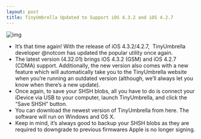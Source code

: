 ```yaml
---
layout: post
title: TinyUmbrella Updated to Support iOS 4.3.2 and iOS 4.2.7
---
```

![img](http://media.idownloadblog.com/wp-content/uploads/2010/09/TinyUmbrella.jpg)
* It’s that time again! With the release of iOS 4.3.2/4.2.7,  TinyUmbrella developer @notcom has updated the popular utility once again.
* The latest version (4.32.01) brings iOS 4.3.2 (GSM) and iOS 4.2.7 (CDMA) support. Additionally, the new version also comes with a new feature which will automatically take you to the TinyUmbrella website when you’re running an outdated version (although, we’ll always let you know when there’s a new update). 
* Once again, to save your SHSH blobs, all you have to do is connect your iDevice via USB to your computer, launch TinyUmbrella, and click the “Save SHSH” button.
* You can download the newest version of TinyUmbrella from here. The software will run on Windows and OS X.
* Keep in mind, it’s always good to backup your SHSH blobs as they are required to downgrade to previous firmwares Apple is no longer signing.

